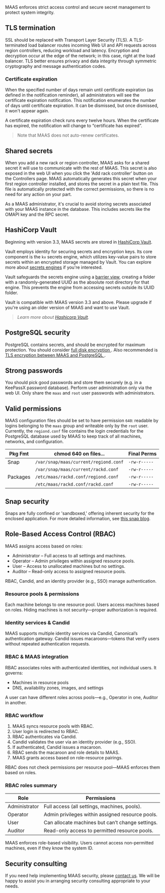 MAAS enforces strict access control and secure secret management to protect system integrity.

## TLS termination

SSL should be replaced with Transport Layer Security (TLS).  A TLS-terminated load balancer routes incoming Web UI and API requests across region controllers, reducing workload and latency.  Encryption and decryption occur at the edge of the network; in this case, right at the load balancer. TLS better ensures privacy and data integrity through symmetric cryptography and message authentication codes.

### Certificate expiration

When the specified number of days remain until certificate expiration (as defined in the notification reminder), all administrators will see the certificate expiration notification. This notification enumerates the number of days until certificate expiration. It can be dismissed, but once dismissed, it won't appear again.

A certificate expiration check runs every twelve hours. When the certificate has expired, the notification will change to “certificate has expired”.

> Note that MAAS does not auto-renew certificates.

## Shared secrets

When you add a new rack or region controller, MAAS asks for a shared secret it will use to communicate with the rest of MAAS. This secret is also exposed in the web UI when you click the 'Add rack controller' button on the Controllers page. MAAS automatically generates this secret when your first region controller installed, and stores the secret in a plain text file. This file is automatically protected with the correct permissions, so there is no need for any action on your part.

As a MAAS administrator, it's crucial to avoid storing secrets associated with your MAAS instance in the database. This includes secrets like the OMAPI key and the RPC secret.

## HashiCorp Vault

Beginning with version 3.3, MAAS secrets are stored in [HashiCorp Vault](https://www.hashicorp.com/products/vault). 

Vault employs identity for securing secrets and encryption keys. Its core component is the `kv` secrets engine, which utilizes key-value pairs to store secrets within an encrypted storage managed by Vault. You can explore more about [secrets engines](https://developer.hashicorp.com/vault/docs/secrets) if you're interested.

Vault safeguards the secrets engine using a [barrier view](https://developer.hashicorp.com/vault/docs/secrets#barrier-view), creating a folder with a randomly-generated UUID as the absolute root directory for that engine. This prevents the engine from accessing secrets outside its UUID folder.

Vault is compatible with MAAS version 3.3 and above. Please upgrade if you're using an older version of MAAS and want to use Vault.

> *Learn more about [Hashicorp Vault](https://developer.hashicorp.com/vault/docs).*  

## PostgreSQL security

PostgreSQL contains secrets, and should be encrypted for maximum protection. You should consider [full disk encryption ](https://help.ubuntu.com/community/Full_Disk_Encryption_Howto_2019). Also recommended is [TLS encryption between MAAS and PostgreSQL ](https://www.postgresql.org/docs/current/ssl-tcp.html).

## Strong passwords

You should pick good passwords and store them securely (e.g. in a KeePassX password database). Perform user administration only via the web UI. Only share the `maas` and `root` user passwords with administrators.

## Valid permissions

MAAS configuration files should be set to have permission `640`: readable by logins belonging to the `maas` group and writeable only by the `root` user. Currently, the `regiond.conf` file contains the login credentials for the PostgreSQL database used by MAAS to keep track of all machines, networks, and configuration.

| Pkg Fmt  | chmod 640 on files...                | Final Perms  |
|----------|---------------------------------------|--------------|
| Snap     | `/var/snap/maas/current/regiond.conf` | `-rw-r-----` |
|          | `/var/snap/maas/current/rackd.conf`   | `-rw-r-----` |
| Packages | `/etc/maas/rackd.conf/regiond.conf`   | `-rw-r-----` |
|          | `/etc/maas/rackd.conf/rackd.conf`     | `-rw-r-----` | 

## Snap security

Snaps are fully confined or 'sandboxed,' offering inherent security for the enclosed application. For more detailed information, see [this snap blog](https://snapcraft.io/blog/where-eagles-snap-a-closer-look).

## Role-Based Access Control (RBAC)  

MAAS assigns access based on roles:  
- Administrator – Full access to all settings and machines.  
- Operator – Admin privileges within assigned resource pools.  
- User – Access to unallocated machines but no settings.  
- Auditor – Read-only access to assigned resource pools.  

RBAC, Candid, and an identity provider (e.g., SSO) manage authentication.  

### Resource pools & permissions  

Each machine belongs to one resource pool. Users access machines based on roles. Hiding machines is not security—proper authorization is required.  

### Identity services & Candid  

MAAS supports multiple identity services via Candid, Canonical’s authentication gateway. Candid issues macaroons—tokens that verify users without repeated authentication requests.  

### RBAC & MAAS integration  

RBAC associates roles with authenticated identities, not individual users. It governs:  
- Machines in resource pools  
- DNS, availability zones, images, and settings  

A user can have different roles across pools—e.g., Operator in one, Auditor in another.  

### RBAC workflow  

1. MAAS syncs resource pools with RBAC.  
2. User login is redirected to RBAC.  
3. RBAC authenticates via Candid.  
4. Candid validates the user via an identity provider (e.g., SSO).  
5. If authenticated, Candid issues a macaroon.  
6. RBAC sends the macaroon and role details to MAAS.  
7. MAAS grants access based on role-resource pairings.  

RBAC does not check permissions per resource pool—MAAS enforces them based on roles.  

### RBAC roles summary  

| Role        | Permissions |
|------------|-------------|
| Administrator | Full access (all settings, machines, pools). |
| Operator | Admin privileges within assigned resource pools. |
| User | Can allocate machines but can’t change settings. |
| Auditor | Read-only access to permitted resource pools. |

MAAS enforces role-based visibility. Users cannot access non-permitted machines, even if they know the system ID.

## Security consulting

If you need help implementing MAAS security, please [contact us](https://canonical.com/maas/docs/how-to-contact-us). We will be happy to assist you in arranging security consulting appropriate to your needs.
